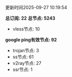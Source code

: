 更新时间2025-09-27 10:19:54

**总订阅: 22**
**总节点: 5243**
- vless节点: 10

**google ping有效节点: 92**
- trojan节点: 3
- ss节点: 61
- v2ray节点: 27
- ssr节点: 1
